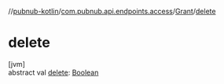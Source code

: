 //[pubnub-kotlin](../../../index.md)/[com.pubnub.api.endpoints.access](../index.md)/[Grant](index.md)/[delete](delete.md)

# delete

[jvm]\
abstract val [delete](delete.md): [Boolean](https://kotlinlang.org/api/latest/jvm/stdlib/kotlin/-boolean/index.html)
